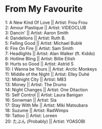 # From My Favourite

1: A New Kind Of Love || Artist: Frou Frou
<br>
2: Amour Plastique || Artist: VIDEOCLUB
<br>
3: Dancin' || Artist: Aaron Smith
<br>
4: Dandelions || Artist: Ruth B.
<br>
5: Felling Good || Artist: Michael Bublé
<br>
6: Fire On Fire || Artist: Sam Smith
<br>
7: Headlights || Artist: Alan Walker (ft. Kiddo)
<br>
8: Hotline Bling || Artist: Billie Eilish
<br>
9: Hurts so Good || Artist: Astrid S
<br>
10: I Wanna be Yours || Artist: Arctic Monkeys
<br>
11: Middle of the Night || Artist: Elley Duhé
<br>
12: Midnight City || Artist: M83
<br>
13: Money || Artist: The Drums
<br>
14: Night Changes || Artist: One Ditaction
<br>
15: Self Control || Artist: Laura Banigan
<br>
16: Sonwman || Artist: Sia
<br>
17: Stay With Me || Artist: Miki Matsubara
<br>
18: Suzume || Artist: RadWimps
<br>
19: Tattoo || Artist: Loreen
<br>
20: たぶん (Probably) || Artist: YOASOBI
<br>
